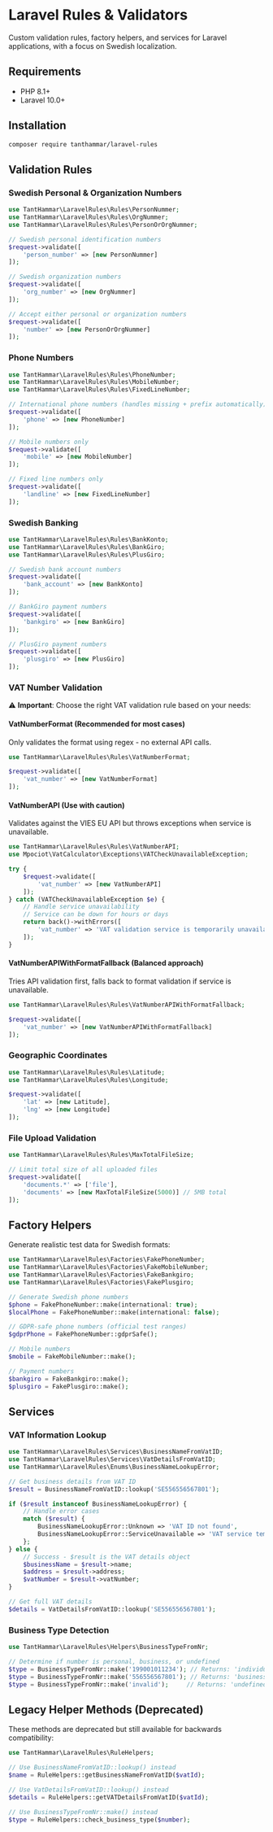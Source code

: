 # Laravel Rules & Validators
Custom validation rules, factory helpers, and services for Laravel applications, with a focus on Swedish localization.

## Requirements
- PHP 8.1+
- Laravel 10.0+

## Installation
```bash
composer require tanthammar/laravel-rules
```

## Validation Rules

### Swedish Personal & Organization Numbers
```php
use TantHammar\LaravelRules\Rules\PersonNummer;
use TantHammar\LaravelRules\Rules\OrgNummer;
use TantHammar\LaravelRules\Rules\PersonOrOrgNummer;

// Swedish personal identification numbers
$request->validate([
    'person_number' => [new PersonNummer]
]);

// Swedish organization numbers
$request->validate([
    'org_number' => [new OrgNummer]
]);

// Accept either personal or organization numbers
$request->validate([
    'number' => [new PersonOrOrgNummer]
]);
```

### Phone Numbers
```php
use TantHammar\LaravelRules\Rules\PhoneNumber;
use TantHammar\LaravelRules\Rules\MobileNumber;
use TantHammar\LaravelRules\Rules\FixedLineNumber;

// International phone numbers (handles missing + prefix automatically)
$request->validate([
    'phone' => [new PhoneNumber]
]);

// Mobile numbers only
$request->validate([
    'mobile' => [new MobileNumber]
]);

// Fixed line numbers only
$request->validate([
    'landline' => [new FixedLineNumber]
]);
```

### Swedish Banking
```php
use TantHammar\LaravelRules\Rules\BankKonto;
use TantHammar\LaravelRules\Rules\BankGiro;
use TantHammar\LaravelRules\Rules\PlusGiro;

// Swedish bank account numbers
$request->validate([
    'bank_account' => [new BankKonto]
]);

// BankGiro payment numbers
$request->validate([
    'bankgiro' => [new BankGiro]
]);

// PlusGiro payment numbers
$request->validate([
    'plusgiro' => [new PlusGiro]
]);
```

### VAT Number Validation

⚠️ **Important**: Choose the right VAT validation rule based on your needs:

#### VatNumberFormat (Recommended for most cases)
Only validates the format using regex - no external API calls.
```php
use TantHammar\LaravelRules\Rules\VatNumberFormat;

$request->validate([
    'vat_number' => [new VatNumberFormat]
]);
```

#### VatNumberAPI (Use with caution)
Validates against the VIES EU API but throws exceptions when service is unavailable.
```php
use TantHammar\LaravelRules\Rules\VatNumberAPI;
use Mpociot\VatCalculator\Exceptions\VATCheckUnavailableException;

try {
    $request->validate([
        'vat_number' => [new VatNumberAPI]
    ]);
} catch (VATCheckUnavailableException $e) {
    // Handle service unavailability
    // Service can be down for hours or days
    return back()->withErrors([
        'vat_number' => 'VAT validation service is temporarily unavailable. Please try again later.'
    ]);
}
```

#### VatNumberAPIWithFormatFallback (Balanced approach)
Tries API validation first, falls back to format validation if service is unavailable.
```php
use TantHammar\LaravelRules\Rules\VatNumberAPIWithFormatFallback;

$request->validate([
    'vat_number' => [new VatNumberAPIWithFormatFallback]
]);
```

### Geographic Coordinates
```php
use TantHammar\LaravelRules\Rules\Latitude;
use TantHammar\LaravelRules\Rules\Longitude;

$request->validate([
    'lat' => [new Latitude],
    'lng' => [new Longitude]
]);
```

### File Upload Validation
```php
use TantHammar\LaravelRules\Rules\MaxTotalFileSize;

// Limit total size of all uploaded files
$request->validate([
    'documents.*' => ['file'],
    'documents' => [new MaxTotalFileSize(5000)] // 5MB total
]);
```

## Factory Helpers

Generate realistic test data for Swedish formats:

```php
use TantHammar\LaravelRules\Factories\FakePhoneNumber;
use TantHammar\LaravelRules\Factories\FakeMobileNumber;
use TantHammar\LaravelRules\Factories\FakeBankgiro;
use TantHammar\LaravelRules\Factories\FakePlusgiro;

// Generate Swedish phone numbers
$phone = FakePhoneNumber::make(international: true);
$localPhone = FakePhoneNumber::make(international: false);

// GDPR-safe phone numbers (official test ranges)
$gdprPhone = FakePhoneNumber::gdprSafe();

// Mobile numbers
$mobile = FakeMobileNumber::make();

// Payment numbers
$bankgiro = FakeBankgiro::make();
$plusgiro = FakePlusgiro::make();
```

## Services

### VAT Information Lookup
```php
use TantHammar\LaravelRules\Services\BusinessNameFromVatID;
use TantHammar\LaravelRules\Services\VatDetailsFromVatID;
use TantHammar\LaravelRules\Enums\BusinessNameLookupError;

// Get business details from VAT ID
$result = BusinessNameFromVatID::lookup('SE556556567801');

if ($result instanceof BusinessNameLookupError) {
    // Handle error cases
    match ($result) {
        BusinessNameLookupError::Unknown => 'VAT ID not found',
        BusinessNameLookupError::ServiceUnavailable => 'VAT service temporarily unavailable',
    };
} else {
    // Success - $result is the VAT details object
    $businessName = $result->name;
    $address = $result->address;
    $vatNumber = $result->vatNumber;
}

// Get full VAT details
$details = VatDetailsFromVatID::lookup('SE556556567801');
```

### Business Type Detection
```php
use TantHammar\LaravelRules\Helpers\BusinessTypeFromNr;

// Determine if number is personal, business, or undefined
$type = BusinessTypeFromNr::make('199001011234'); // Returns: 'individual'
$type = BusinessTypeFromNr::make('556556567801'); // Returns: 'business'
$type = BusinessTypeFromNr::make('invalid');     // Returns: 'undefined'
```

## Legacy Helper Methods (Deprecated)

These methods are deprecated but still available for backwards compatibility:

```php
use TantHammar\LaravelRules\RuleHelpers;

// Use BusinessNameFromVatID::lookup() instead
$name = RuleHelpers::getBusinessNameFromVatID($vatId);

// Use VatDetailsFromVatID::lookup() instead  
$details = RuleHelpers::getVATDetailsFromVatID($vatId);

// Use BusinessTypeFromNr::make() instead
$type = RuleHelpers::check_business_type($number);
```




